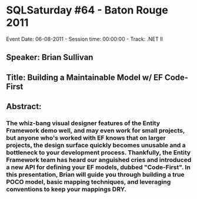# SQLSaturday #64 - Baton Rouge 2011
Event Date: 06-08-2011 - Session time: 00:00:00 - Track: .NET II
## Speaker: Brian Sullivan
## Title: Building a Maintainable Model w/ EF Code-First
## Abstract:
### The whiz-bang visual designer features of the Entity Framework demo well, and may even work for small projects, but anyone who's worked with EF knows that on larger projects, the design surface quickly becomes unusable and a bottleneck to your development process. Thankfully, the Entity Framework team has heard our anguished cries and introduced a new API for defining your EF models, dubbed "Code-First". In this presentation, Brian will guide you through building a true POCO model, basic mapping techniques, and leveraging conventions to keep your mappings DRY.
